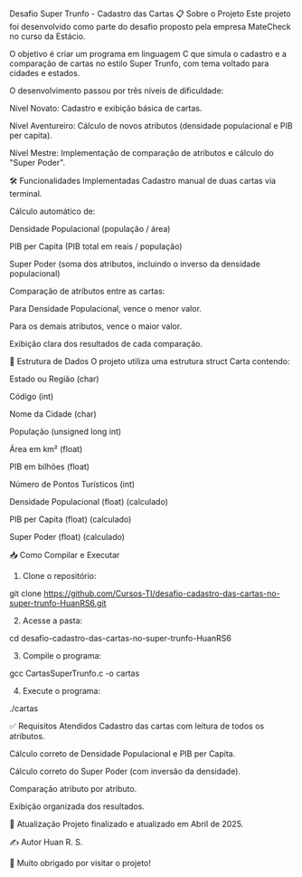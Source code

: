 Desafio Super Trunfo - Cadastro das Cartas
📋 Sobre o Projeto
Este projeto foi desenvolvido como parte do desafio proposto pela empresa MateCheck no curso da Estácio.

O objetivo é criar um programa em linguagem C que simula o cadastro e a comparação de cartas no estilo Super Trunfo, com tema voltado para cidades e estados.

O desenvolvimento passou por três níveis de dificuldade:

Nível Novato: Cadastro e exibição básica de cartas.

Nível Aventureiro: Cálculo de novos atributos (densidade populacional e PIB per capita).

Nível Mestre: Implementação de comparação de atributos e cálculo do "Super Poder".

🛠️ Funcionalidades Implementadas
Cadastro manual de duas cartas via terminal.

Cálculo automático de:

Densidade Populacional (população / área)

PIB per Capita (PIB total em reais / população)

Super Poder (soma dos atributos, incluindo o inverso da densidade populacional)

Comparação de atributos entre as cartas:

Para Densidade Populacional, vence o menor valor.

Para os demais atributos, vence o maior valor.

Exibição clara dos resultados de cada comparação.

🧠 Estrutura de Dados
O projeto utiliza uma estrutura struct Carta contendo:

Estado ou Região (char)

Código (int)

Nome da Cidade (char)

População (unsigned long int)

Área em km² (float)

PIB em bilhões (float)

Número de Pontos Turísticos (int)

Densidade Populacional (float) (calculado)

PIB per Capita (float) (calculado)

Super Poder (float) (calculado)

📥 Como Compilar e Executar
1. Clone o repositório:

git clone https://github.com/Cursos-TI/desafio-cadastro-das-cartas-no-super-trunfo-HuanRS6.git

2. Acesse a pasta:

cd desafio-cadastro-das-cartas-no-super-trunfo-HuanRS6

3. Compile o programa:

gcc CartasSuperTrunfo.c -o cartas

4. Execute o programa:

./cartas

✅ Requisitos Atendidos
 Cadastro das cartas com leitura de todos os atributos.

 Cálculo correto de Densidade Populacional e PIB per Capita.

 Cálculo correto do Super Poder (com inversão da densidade).

 Comparação atributo por atributo.

 Exibição organizada dos resultados.

📅 Atualização
Projeto finalizado e atualizado em Abril de 2025.

✍️ Autor
Huan R. S.

🚀 Muito obrigado por visitar o projeto!
